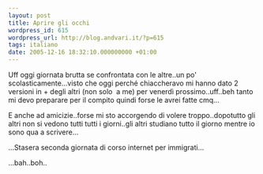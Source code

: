 ```yaml
---
layout: post
title: Aprire gli occhi
wordpress_id: 615
wordpress_url: http://blog.andvari.it/?p=615
tags: italiano
date: 2005-12-16 18:32:10.000000000 +01:00
---
```

<div class="boxblog">Uff oggi giornata brutta se confrontata con le altre..un po' scolasticamente...visto che oggi perché chiaccheravo mi hanno dato 2 versioni in + degli altri (non solo  a me) per venerdì prossimo..uff..beh tanto mi devo preparare per il compito quindi forse le avrei fatte cmq...

E anche ad amicizie..forse mi sto accorgendo di volere troppo..dopotutto gli altri non si vedono tutti tutti i giorni..gli altri studiano tutto il giorno mentre io sono qua a scrivere...

...Stasera seconda giornata di corso internet per immigrati...

...bah..boh..     <!--     <rdf:RDF xmlns:rdf="http://www.w3.org/1999/02/22-rdf-syntax-ns#"        xmlns:dc="http://purl.org/dc/elements/1.1/"       xmlns:trackback="http://madskills.com/public/xml/rss/module/trackback/"> <rdf :Description rdf:about="http://helios.splinder.com/post/6600033"       dc:identifier="http://helios.splinder.com/post/6600033"       dc:title=""       dc:subject="sleepy,worried,sad_"       trackback:ping="http://www.splinder.com/trackback/6600033" />  --></div>
